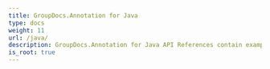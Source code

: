 ```yaml
---
title: GroupDocs.Annotation for Java
type: docs
weight: 11
url: /java/
description: GroupDocs.Annotation for Java API References contain examples, code snippets, and API documentation. It provides packages, classes, interfaces, and other API details.
is_root: true
---
```

